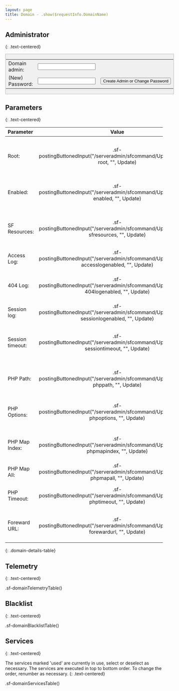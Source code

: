 ```yaml
---
layout: page
title: Domain - .show($requestInfo.DomainName)
---
```

## Administrator
{: .text-centered}

<div style="display:flex">
	<div style="background-color:#f0f0f0; border: 2px solid lightgray; margin-left:auto; margin-right:auto;">
		<form action="/serveradmin/sfcommand/SetDomainAdminPassword" method="post">
			<input type="hidden" name="DomainName" value=".show($requestInfo.DomainName)">
			<table>
				<tr>
					<td>Domain admin:</td>
					<td><input type="text" name="ID" value=""></td>
					<td></td>
				</tr>
				<tr>
					<td>(New) Password:</td>
					<td><input type="text" name="Password" value=""></td>
					<td><input type="submit" value="Create Admin or Change Password"></td>
				</tr>
			</table>
		</form>
	</div>
</div>

## Parameters
{: .text-centered}

| Parameter | Value | Description |
| :--- | :---: | :--- |
| Root: | .sf-postingButtonedInput("/serveradmin/sfcommand/UpdateDomain", root, "", Update) | The root directory containing the main entry (index file) of the website |
| Enabled: | .sf-postingButtonedInput("/serveradmin/sfcommand/UpdateDomain", enabled, "", Update) | The domain is enabled when set to 'true', disabled otherwise |
| SF Resources: | .sf-postingButtonedInput("/serveradmin/sfcommand/UpdateDomain", sfresources, "", Update) | (Optional) The directory containing resources for Swiftfire, see documentation |
| Access Log: | .sf-postingButtonedInput("/serveradmin/sfcommand/UpdateDomain", accesslogenabled, "", Update) | Generate a log of all clients when 'true' |
| 404 Log: | .sf-postingButtonedInput("/serveradmin/sfcommand/UpdateDomain", 404logenabled, "", Update) | Generate a log of all URL that resulted in a 404 error when 'true' |
| Session log: | .sf-postingButtonedInput("/serveradmin/sfcommand/UpdateDomain", sessionlogenabled, "", Update) | Generate a log of all sessions when 'true' |
| Session timeout: | .sf-postingButtonedInput("/serveradmin/sfcommand/UpdateDomain", sessiontimeout, "", Update) | A session is considered expired when inactive for this long (in seconds) |
| PHP Path: | .sf-postingButtonedInput("/serveradmin/sfcommand/UpdateDomain", phppath, "", Update) | (Optional) Enable PHP by setting the path to the interpreter |
| PHP Options: | .sf-postingButtonedInput("/serveradmin/sfcommand/UpdateDomain", phpoptions, "", Update) | (Optional) Options that will be sent to the PHP interpreter |
| PHP Map Index: | .sf-postingButtonedInput("/serveradmin/sfcommand/UpdateDomain", phpmapindex, "", Update) |  Maps index requests to include index.php and index.sf.php |
| PHP Map All: | .sf-postingButtonedInput("/serveradmin/sfcommand/UpdateDomain", phpmapall, "", Update) | Allows to map *.html to *.php |
| PHP Timeout: | .sf-postingButtonedInput("/serveradmin/sfcommand/UpdateDomain", phptimeout, "", Update) | Timeout for PHP processing (in mSec) |
| Foreward URL: | .sf-postingButtonedInput("/serveradmin/sfcommand/UpdateDomain", forewardurl, "", Update) | (Optional) Forwards all incoming traffic to this url |
{: .domain-details-table}

<div class="line"></div>

## Telemetry
{: .text-centered}

.sf-domainTelemetryTable()

<div class="line"></div>

## Blacklist
{: .text-centered}

.sf-domainBlacklistTable()

<div class="line"></div>

## Services
{: .text-centered}

The services marked 'used' are currently in use, select or deselect as necessary. The services are executed in top to bottom order. To change the order, renumber as necessary.
{: .text-centered}

.sf-domainServicesTable()
